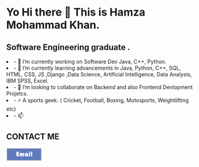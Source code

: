 <h1>
Yo Hi there 👋 This is Hamza Mohammad Khan.
</h1>

<h2> Software Engineering graduate . </h2>

<li> - 🔭 I’m currently working on Software Dev Java, C++, Python. </li>
<li> - 🌱 I’m currently learning advancements in Java, Python, C++, SQL, HTML, CSS, JS ,Django ,Data Science, Artificial Intelligence, Data Analysis, IBM SPSS, Excel.</li>
<li> - 👯 I’m looking to collaborate on Backend and also Frontend Devlopment Projetcs.</li>
<li> - ⚡ A sports geek. ( Cricket, Football, Boxing, Motosports, Weightlifting etc) </li>
<li> - 📫 <h2>CONTACT ME</h2>
  <a href="mailto:hamzamohammadkhan@gmail.com" target="_blank"><img src="https://github.com/HamzaMohammadKhan/HamzaMohammadKhan/blob/main/logo.png"></a></li>
